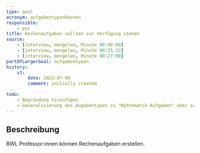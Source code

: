 ```yaml
---
type: goal
acronym: aufgabentypenRechen
responsible: 
    - psc
title: Rechenaufgaben sollten zur Verfügung stehen
source:
    - [interview, mengelen, Minute 00:08:00]
    - [interview, mengelen, Minute 00:25:22]
    - [interview, mengelen, Minute 00:27:00]
partOfLargerGoal: aufgabentypen
history:
    v1:
        date: 2021-07-08
        comment: initially created

todo: 
    - Begründung hinzufügen
    - Generalisierung des Augabentypen zu "Mathematik-Aufgaben" oder so
---
```


## Beschreibung

BWL Professor:innen können Rechenaufgaben erstellen.
